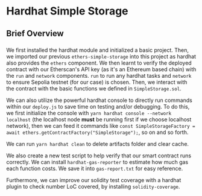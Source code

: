 # Hardhat Simple Storage

## Brief Overview

###
We first installed the hardhat module and initialized a basic project. Then, we imported our previous `ethers-simple-storage` into this project as hardhat also provides the `ethers` component. We then learnt to verify the deployed contract with our Etherscan's API key (as it's an Ethereum based chain) with the `run` and `network` components. `run` to run any hardhat tasks and `network` to ensure Sepolia testnet (for our case) is chosen. Then, we interact with the contract with the basic functions we defined in `SimpleStorage.sol`.

We can also utilize the powerful hardhat console to directly run commands within our `deploy.js` to save time on testing and/or debugging. To do this, we first initialize the console with `yarn hardhat console --network localhost` (the localhost node **must** be running first if we choose localhost network), then we can feed it commands like `const SimpleStorageFactory = await ethers.getContractFactory("SimpleStorage");`, so on and so forth.

We can run `yarn hardhat clean` to delete artifacts folder and clear cache.

We also create a new test script to help verify that our smart contract runs correctly. We can install `hardhat-gas-reporter` to estimate how much gas each function costs. We save it into `gas-report.txt` for easy reference. 

Furthermore, we can improve our solidity test coverage with a hardhat plugin to check number LoC covered, by installing `solidity-coverage`.
